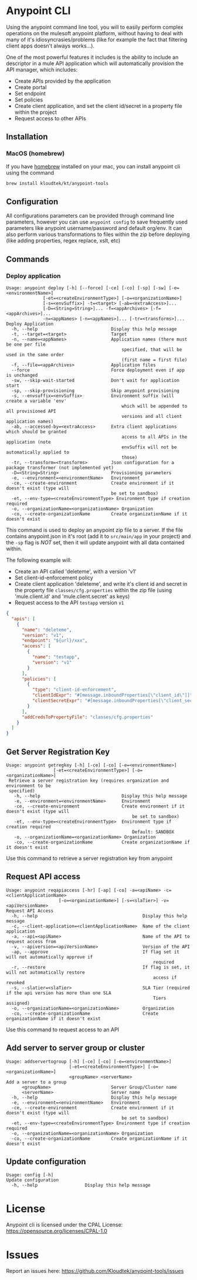 # Anypoint CLI

Using the anypoint command line tool, you will to easily perform complex operations on the mulesoft anypoint platform,
without having to deal with many of it's idiosyncrasies/problems (like for example the fact that filtering client apps 
doesn't always works...).

One of the most powerful features it includes is the ability to include an descriptor in a mule API application which
will automatically provision the API manager, which includes:
- Create APIs provided by the application
- Create portal
- Set endpoint
- Set policies
- Create client application, and set the client id/secret in a property file within the project
- Request access to other APIs

## Installation

### MacOS (homebrew)

If you have [homebrew](https://brew.sh/) installed on your mac, you can install anypoint cli using the command

```bash
brew install kloudtek/kt/anypoint-tools
```

## Configuration

All configurations parameters can be provided through command line parameters, however you can use `anypoint config` to 
save frequently used parameters like anypoint username/password and default org/env. It can also perform various 
transformations to files within the zip before deploying (like adding properties, regex replace, xslt, etc)

## Commands

### Deploy application

```text
Usage: anypoint deploy [-h] [--force] [-ce] [-co] [-sp] [-sw] [-e=<environmentName>]
              [-et=<createEnvironmentType>] [-o=<organizationName>]
              [-s=<envSuffix>] -t=<target> [-ab=<extraAccess>]...
              [-D=<String=String>]... -f=<appArchives> [-f=<appArchives>]...
              -n=<appNames> [-n=<appNames>]... [-tr=<transforms>]...
Deploy Application
  -h, --help                            Display this help message
  -t, --target=<target>                 Target
  -n, --name=<appNames>                 Application names (there must be one per file
                                            specified, that will be used in the same order
                                            (first name = first file)
  -f, --file=<appArchives>              Application files
  --force                               Force deployment even if app is unchanged
  -sw, --skip-wait-started              Don't wait for application start
  -sp, --skip-provisioning              Skip anypoint provisioning
  -s, --envsuffix=<envSuffix>           Environment suffix (will create a variable 'env'
                                            which will be appended to all provisioned API
                                            versions and all client application names)
  -ab, --accessed-by=<extraAccess>      Extra client applications which should be granted
                                            access to all APIs in the application (note
                                            envSuffix will not be automatically applied to
                                            those)
  -tr, --transform=<transforms>         Json configuration for a package transformer (not implemented yet)
  -D=<String=String>                    Provisioning parameters
  -e, --environment=<environmentName>   Environment
  -ce, --create-environment             Create environment if it doesn't exist (type will
                                        be set to sandbox)
  -et, --env-type=<createEnvironmentType> Environment type if creation required
  -o, --organizationName=<organizationName> Organization
  -co, --create-organizationName        Create organizationName if it doesn't exist
```

This command is used to deploy an anypoint zip file to a server. If the file contains anypoint.json in it's root (add it 
to `src/main/app` in your project) and the `-sp` flag is *NOT* set, then it will update anypoint with all data contained within.

The following example will:
- Create an API called 'deleteme', with a version 'v1'
- Set client-id-enforcement policy
- Create client application 'deleteme', and write it's client id and secret in the property file `classes/cfg.properties` 
within the zip file (using 'mule.client.id' and 'mule.client.secret' as keys)
- Request access to the API `testapp` version `v1`

```json
{
  "apis": [
    {
      "name": "deleteme",
      "version": "v1",
      "endpoint": "${url}/xxx",
      "access": [
        {
          "name": "testapp",
          "version": "v1"
        }
      ],
      "policies": [
        {
          "type": "client-id-enforcement",
          "clientIdExpr": "#[message.inboundProperties[\"client_id\"]]",
          "clientSecretExpr": "#[message.inboundProperties[\"client_secret\"]]"
        }
      ],
      "addCredsToPropertyFile": "classes/cfg.properties"
    }
  ]
}
```

## Get Server Registration Key

```text
Usage: anypoint getregkey [-h] [-ce] [-co] [-e=<environmentName>]
                  [-et=<createEnvironmentType>] [-o=<organizationName>]
 Retrieve a server registration key (requires organization and environment to be
 specified)
   -h, --help                               Display this help message
   -e, --environment=<environmentName>      Environment
   -ce, --create-environment                Create environment if it doesn't exist (type will
                                                be set to sandbox)
   -et, --env-type=<createEnvironmentType>  Environment type if creation required
                                                Default: SANDBOX
   -o, --organizationName=<organizationName> Organization
   -co, --create-organizationName           Create organizationName if it doesn't exist
```

Use this command to retrieve a server registration key from anypoint

## Request API access

```text
Usage: anypoint reqapiaccess [-hr] [-ap] [-co] -a=<apiName> -c=<clientApplicationName>
                    [-o=<organizationName>] [-s=<slaTier>] -v=<apiVersionName>
Request API Access
  -h, --help                                        Display this help message
  -c, --client-application=<clientApplicationName>  Name of the client application
  -a, --api=<apiName>                               Name of the API to request access from
  -v, --apiversion=<apiVersionName>                 Version of the API
  -ap, --approve                                    If flag set it will not automatically approve if
                                                        required
  -r, --restore                                     If flag is set, it will not automatically restore
                                                        access if revoked
  -s, --slatier=<slaTier>                           SLA Tier (required if the api version has more than one SLA
                                                        Tiers assigned)
  -o, --organizationName=<organizationName>         Organization
  -co, --create-organizationName                    Create organizationName if it doesn't exist
```

Use this command to request access to an API

## Add server to server group or cluster

```text
Usage: addservertogroup [-h] [-ce] [-co] [-e=<environmentName>]
                        [-et=<createEnvironmentType>] [-o=<organizationName>]
                        <groupName> <serverName>
Add a server to a group
      <groupName>                       Server Group/Cluster name
      <serverName>                      Server name
  -h, --help                            Display this help message
  -e, --environment=<environmentName>   Environment
  -ce, --create-environment             Create environment if it doesn't exist (type will
                                            be set to sandbox)
  -et, --env-type=<createEnvironmentType> Environment type if creation required
  -o, --organizationName=<organizationName> Organization
  -co, --create-organizationName        Create organizationName if it doesn't exist
```

## Update configuration

```text
Usage: config [-h]
Update configuration
  -h, --help                  Display this help message
```

# License

Anypoint cli is licensed under the CPAL License: https://opensource.org/licenses/CPAL-1.0

# Issues

Report an issues here: https://github.com/Kloudtek/anypoint-tools/issues



